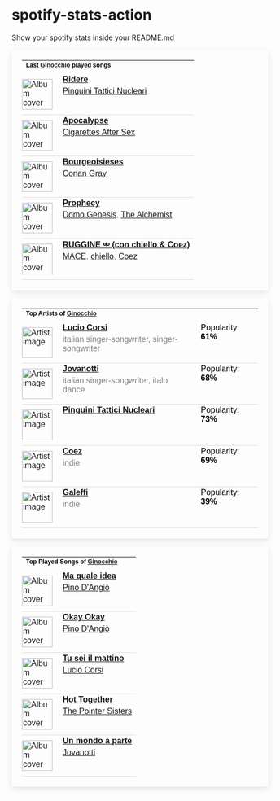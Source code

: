 # spotify-stats-action
Show your spotify stats inside your README.md

<!-- BEGIN SPOTIFY STATS: LAST PLAYED SONGS -->
<table style="border: none; padding: 20px; box-shadow: 0px 4px 12px rgba(0, 0, 0, 0.1); max-width: 100%; font-family: Arial, sans-serif;">
  <tr>
    <td colspan="3" style="padding-bottom: 10px;">
      <h4 style="margin: 0; font-size: 12px; color: black;">Last <a href="https://open.spotify.com/user/giuliotognetto00">Ginocchio</a> played songs</h4>
    </td>
  </tr>

  <!-- Begin song rows -->
  
  <tr style="border-bottom: 1px solid #ddd;">
    <td style="padding: 10px 10px 10px 0;">
      <img src="https://i.scdn.co/image/ab67616d0000b2739d4cb13f84ae3a5fd0a93890" href="https://open.spotify.com/track/5LZVK19ieaV8Mk9FsqTL3F" alt="Album cover" style="width: 60px; height: 60px;">
    </td>
    <td style="vertical-align: top; padding-left: 10px;">
      <p style="margin: 0; color: black;"><a href="https://open.spotify.com/track/5LZVK19ieaV8Mk9FsqTL3F"><strong>Ridere</strong></a></p>
      <p style="margin: 5px 0 0 0; color: grey;"><a href="https://open.spotify.com/artist/6RdcIWVKYYzNzjQRd3oyHS">Pinguini Tattici Nucleari</a></p>
    </td>
  </tr>
  
  <tr style="border-bottom: 1px solid #ddd;">
    <td style="padding: 10px 10px 10px 0;">
      <img src="https://i.scdn.co/image/ab67616d0000b273dfed999f959177dfc4f33cdc" href="https://open.spotify.com/track/1oAwsWBovWRIp7qLMGPIet" alt="Album cover" style="width: 60px; height: 60px;">
    </td>
    <td style="vertical-align: top; padding-left: 10px;">
      <p style="margin: 0; color: black;"><a href="https://open.spotify.com/track/1oAwsWBovWRIp7qLMGPIet"><strong>Apocalypse</strong></a></p>
      <p style="margin: 5px 0 0 0; color: grey;"><a href="https://open.spotify.com/artist/1QAJqy2dA3ihHBFIHRphZj">Cigarettes After Sex</a></p>
    </td>
  </tr>
  
  <tr style="border-bottom: 1px solid #ddd;">
    <td style="padding: 10px 10px 10px 0;">
      <img src="https://i.scdn.co/image/ab67616d0000b27323e2af3e96fa7af0bd297e38" href="https://open.spotify.com/track/056bKm6W5j9QodOftRznUV" alt="Album cover" style="width: 60px; height: 60px;">
    </td>
    <td style="vertical-align: top; padding-left: 10px;">
      <p style="margin: 0; color: black;"><a href="https://open.spotify.com/track/056bKm6W5j9QodOftRznUV"><strong>Bourgeoisieses</strong></a></p>
      <p style="margin: 5px 0 0 0; color: grey;"><a href="https://open.spotify.com/artist/4Uc8Dsxct0oMqx0P6i60ea">Conan Gray</a></p>
    </td>
  </tr>
  
  <tr style="border-bottom: 1px solid #ddd;">
    <td style="padding: 10px 10px 10px 0;">
      <img src="https://i.scdn.co/image/ab67616d0000b2733bb6cd42ce92bead1110b09d" href="https://open.spotify.com/track/0tmYVU4k7y7ru6CkckFQp3" alt="Album cover" style="width: 60px; height: 60px;">
    </td>
    <td style="vertical-align: top; padding-left: 10px;">
      <p style="margin: 0; color: black;"><a href="https://open.spotify.com/track/0tmYVU4k7y7ru6CkckFQp3"><strong>Prophecy</strong></a></p>
      <p style="margin: 5px 0 0 0; color: grey;"><a href="https://open.spotify.com/artist/6vHBuUxrcpn1do5UaEJ7g6">Domo Genesis</a>, <a href="https://open.spotify.com/artist/0eVyjRhzZKke2KFYTcDkeu">The Alchemist</a></p>
    </td>
  </tr>
  
  <tr style="border-bottom: 1px solid #ddd;">
    <td style="padding: 10px 10px 10px 0;">
      <img src="https://i.scdn.co/image/ab67616d0000b27302bf978e1bf6fc4c2e4a3cee" href="https://open.spotify.com/track/0RIfczN0zU09Jl1ZzsUS2Y" alt="Album cover" style="width: 60px; height: 60px;">
    </td>
    <td style="vertical-align: top; padding-left: 10px;">
      <p style="margin: 0; color: black;"><a href="https://open.spotify.com/track/0RIfczN0zU09Jl1ZzsUS2Y"><strong>RUGGINE ⚮ (con chiello & Coez)</strong></a></p>
      <p style="margin: 5px 0 0 0; color: grey;"><a href="https://open.spotify.com/artist/7gjqZ8coFZimZDtdk04WP1">MACE</a>, <a href="https://open.spotify.com/artist/5mjasIBQQPIqA9GV2Ys61h">chiello</a>, <a href="https://open.spotify.com/artist/5dXlc7MnpaTeUIsHLVe3n4">Coez</a></p>
    </td>
  </tr>
  
  <!-- End song rows -->
</table>
<!-- END SPOTIFY STATS: LAST PLAYED SONGS -->

<!-- BEGIN SPOTIFY STATS: TOP ARTISTS -->
<table style="border: none; padding: 20px; box-shadow: 0px 4px 12px rgba(0, 0, 0, 0.1); max-width: 100%; font-family: Arial, sans-serif;">
  <tr>
    <td colspan="3" style="padding-bottom: 10px;">
      <h4 style="margin: 0; font-size: 12px; color: black;">Top Artists of <a href="https://open.spotify.com/user/giuliotognetto00">Ginocchio</a></h4>
    </td>
  </tr>

  <!-- Begin artist rows -->
  
  <tr style="border-bottom: 1px solid #ddd;">
    <td style="padding: 10px 10px 10px 0;">
      <img src="https://i.scdn.co/image/ab6761610000e5ebdf17e6585404841088292a25" href="https://open.spotify.com/artist/1rGpYQGiwKelukgqpI6xKx" alt="Artist image" style="width: 60px; height: 60px;">
    </td>
    <td style="vertical-align: top; padding-left: 10px;">
      <p style="margin: 0; color: black;"><a href="https://open.spotify.com/artist/1rGpYQGiwKelukgqpI6xKx"><strong>Lucio Corsi</strong></a></p>
      <p style="margin: 5px 0 0 0; color: grey;">italian singer-songwriter, singer-songwriter</p>
    </td>
    <td style="vertical-align: top; padding-left: 10px;">
      <p style="margin: 0; color: black;">Popularity: <strong>61%</strong></p>
    </td>
  </tr>
  
  <tr style="border-bottom: 1px solid #ddd;">
    <td style="padding: 10px 10px 10px 0;">
      <img src="https://i.scdn.co/image/ab6761610000e5eb1f2f4174343f1ced109a7ced" href="https://open.spotify.com/artist/7tmMPdOmFvdRvbj2aWoiRi" alt="Artist image" style="width: 60px; height: 60px;">
    </td>
    <td style="vertical-align: top; padding-left: 10px;">
      <p style="margin: 0; color: black;"><a href="https://open.spotify.com/artist/7tmMPdOmFvdRvbj2aWoiRi"><strong>Jovanotti</strong></a></p>
      <p style="margin: 5px 0 0 0; color: grey;">italian singer-songwriter, italo dance</p>
    </td>
    <td style="vertical-align: top; padding-left: 10px;">
      <p style="margin: 0; color: black;">Popularity: <strong>68%</strong></p>
    </td>
  </tr>
  
  <tr style="border-bottom: 1px solid #ddd;">
    <td style="padding: 10px 10px 10px 0;">
      <img src="https://i.scdn.co/image/ab6761610000e5eb3b96cd66c6bf065f7b773a33" href="https://open.spotify.com/artist/6RdcIWVKYYzNzjQRd3oyHS" alt="Artist image" style="width: 60px; height: 60px;">
    </td>
    <td style="vertical-align: top; padding-left: 10px;">
      <p style="margin: 0; color: black;"><a href="https://open.spotify.com/artist/6RdcIWVKYYzNzjQRd3oyHS"><strong>Pinguini Tattici Nucleari</strong></a></p>
      <p style="margin: 5px 0 0 0; color: grey;"></p>
    </td>
    <td style="vertical-align: top; padding-left: 10px;">
      <p style="margin: 0; color: black;">Popularity: <strong>73%</strong></p>
    </td>
  </tr>
  
  <tr style="border-bottom: 1px solid #ddd;">
    <td style="padding: 10px 10px 10px 0;">
      <img src="https://i.scdn.co/image/ab6761610000e5eb84f1202871531a5afcd31cdc" href="https://open.spotify.com/artist/5dXlc7MnpaTeUIsHLVe3n4" alt="Artist image" style="width: 60px; height: 60px;">
    </td>
    <td style="vertical-align: top; padding-left: 10px;">
      <p style="margin: 0; color: black;"><a href="https://open.spotify.com/artist/5dXlc7MnpaTeUIsHLVe3n4"><strong>Coez</strong></a></p>
      <p style="margin: 5px 0 0 0; color: grey;">indie</p>
    </td>
    <td style="vertical-align: top; padding-left: 10px;">
      <p style="margin: 0; color: black;">Popularity: <strong>69%</strong></p>
    </td>
  </tr>
  
  <tr style="border-bottom: 1px solid #ddd;">
    <td style="padding: 10px 10px 10px 0;">
      <img src="https://i.scdn.co/image/ab6761610000e5eb01391af1ba52528655ed71cc" href="https://open.spotify.com/artist/6pTrxLsUwhhpJyrEeEr4Bh" alt="Artist image" style="width: 60px; height: 60px;">
    </td>
    <td style="vertical-align: top; padding-left: 10px;">
      <p style="margin: 0; color: black;"><a href="https://open.spotify.com/artist/6pTrxLsUwhhpJyrEeEr4Bh"><strong>Galeffi</strong></a></p>
      <p style="margin: 5px 0 0 0; color: grey;">indie</p>
    </td>
    <td style="vertical-align: top; padding-left: 10px;">
      <p style="margin: 0; color: black;">Popularity: <strong>39%</strong></p>
    </td>
  </tr>
  
  <!-- End artist rows -->
</table>
<!-- END SPOTIFY STATS: TOP ARTISTS -->

<!-- BEGIN SPOTIFY STATS: MOST PLAYED SONG -->
<table style="border: none; padding: 20px; box-shadow: 0px 4px 12px rgba(0, 0, 0, 0.1); max-width: 100%; font-family: Arial, sans-serif;">
  <tr>
    <td colspan="3" style="padding-bottom: 10px;">
      <h4 style="margin: 0; font-size: 12px; color: black;">Top Played Songs of <a href="https://open.spotify.com/user/giuliotognetto00">Ginocchio</a></h4>
    </td>
  </tr>

  <!-- Begin top songs rows -->
  
  <tr style="border-bottom: 1px solid #ddd;">
    <td style="padding: 10px 10px 10px 0;">
      <img src="https://i.scdn.co/image/ab67616d0000b273cad8789bb4e3de4e81ece093" href="https://open.spotify.com/track/50f0mt35cIwwu3Krk7nS7b" alt="Album cover" style="width: 60px; height: 60px;">
    </td>
    <td style="vertical-align: top; padding-left: 10px;">
      <p style="margin: 0; color: black;"><a href="https://open.spotify.com/track/50f0mt35cIwwu3Krk7nS7b"><strong>Ma quale idea</strong></a></p>
      <p style="margin: 5px 0 0 0; color: grey;"><a href="https://open.spotify.com/artist/1uXGmHao7MMRBwCCncmyB6">Pino D'Angiò</a></p>
    </td>
  </tr>
  
  <tr style="border-bottom: 1px solid #ddd;">
    <td style="padding: 10px 10px 10px 0;">
      <img src="https://i.scdn.co/image/ab67616d0000b273cad8789bb4e3de4e81ece093" href="https://open.spotify.com/track/6W0PqAtbW7fkTRBtmwOwfM" alt="Album cover" style="width: 60px; height: 60px;">
    </td>
    <td style="vertical-align: top; padding-left: 10px;">
      <p style="margin: 0; color: black;"><a href="https://open.spotify.com/track/6W0PqAtbW7fkTRBtmwOwfM"><strong>Okay Okay</strong></a></p>
      <p style="margin: 5px 0 0 0; color: grey;"><a href="https://open.spotify.com/artist/1uXGmHao7MMRBwCCncmyB6">Pino D'Angiò</a></p>
    </td>
  </tr>
  
  <tr style="border-bottom: 1px solid #ddd;">
    <td style="padding: 10px 10px 10px 0;">
      <img src="https://i.scdn.co/image/ab67616d0000b273e87cca753cf7cee75a3c5c34" href="https://open.spotify.com/track/1oyzSZbxeJWYfPFwMzn2Y2" alt="Album cover" style="width: 60px; height: 60px;">
    </td>
    <td style="vertical-align: top; padding-left: 10px;">
      <p style="margin: 0; color: black;"><a href="https://open.spotify.com/track/1oyzSZbxeJWYfPFwMzn2Y2"><strong>Tu sei il mattino</strong></a></p>
      <p style="margin: 5px 0 0 0; color: grey;"><a href="https://open.spotify.com/artist/1rGpYQGiwKelukgqpI6xKx">Lucio Corsi</a></p>
    </td>
  </tr>
  
  <tr style="border-bottom: 1px solid #ddd;">
    <td style="padding: 10px 10px 10px 0;">
      <img src="https://i.scdn.co/image/ab67616d0000b273592124b134716cc5896c6422" href="https://open.spotify.com/track/2KWhl75cqqKWEqTIHv1Zsd" alt="Album cover" style="width: 60px; height: 60px;">
    </td>
    <td style="vertical-align: top; padding-left: 10px;">
      <p style="margin: 0; color: black;"><a href="https://open.spotify.com/track/2KWhl75cqqKWEqTIHv1Zsd"><strong>Hot Together</strong></a></p>
      <p style="margin: 5px 0 0 0; color: grey;"><a href="https://open.spotify.com/artist/2kreKea2n96dXjcyAU9j5N">The Pointer Sisters</a></p>
    </td>
  </tr>
  
  <tr style="border-bottom: 1px solid #ddd;">
    <td style="padding: 10px 10px 10px 0;">
      <img src="https://i.scdn.co/image/ab67616d0000b27385c06ab493ddfbd4da41536c" href="https://open.spotify.com/track/1feP5zBuIOG0IXSTzsfyPh" alt="Album cover" style="width: 60px; height: 60px;">
    </td>
    <td style="vertical-align: top; padding-left: 10px;">
      <p style="margin: 0; color: black;"><a href="https://open.spotify.com/track/1feP5zBuIOG0IXSTzsfyPh"><strong>Un mondo a parte</strong></a></p>
      <p style="margin: 5px 0 0 0; color: grey;"><a href="https://open.spotify.com/artist/7tmMPdOmFvdRvbj2aWoiRi">Jovanotti</a></p>
    </td>
  </tr>
  
  <!-- End top songs rows -->
</table>
<!-- END SPOTIFY STATS: MOST PLAYED SONG -->